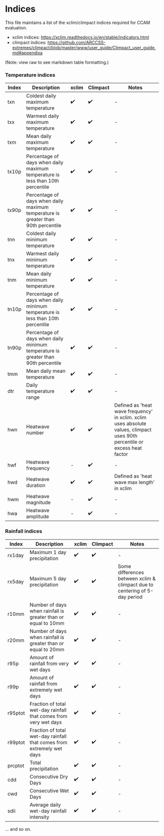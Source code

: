 # Indices

This file maintains a list of the xclim/climpact indices required for CCAM evaluation.

- xclim indices: https://xclim.readthedocs.io/en/stable/indicators.html
- climpact indices: https://github.com/ARCCSS-extremes/climpact/blob/master/www/user_guide/Climpact_user_guide.md#appendixa

(Note: view raw to see markdown table formatting.)

### Temperature indices
| Index | Description | xclim | Climpact | Notes |
| - | - | - | - | - |
| txn | Coldest daily maximum temperature | :heavy_check_mark: | :heavy_check_mark: | - |
| txx | Warmest daily maximum temperature | :heavy_check_mark: | :heavy_check_mark: | - |
| txm | Mean daily maximum temperature | :heavy_check_mark: | :heavy_check_mark: | - |
| tx10p | Percentage of days when daily maximum temperature is less than 10th percentile | :heavy_check_mark: | :heavy_check_mark: | - |
| tx90p | Percentage of days when daily maximum temperature is greater than 90th percentile | :heavy_check_mark: | :heavy_check_mark: | - |
| tnn | Coldest daily minimum temperature | :heavy_check_mark: | :heavy_check_mark: | - |
| tnx | Warmest daily minimum temperature | :heavy_check_mark: | :heavy_check_mark: | - |
| tnm | Mean daily minimum temperature | :heavy_check_mark: | :heavy_check_mark: | - |
| tn10p | Percentage of days when daily minimum temperature is less than 10th percentile | :heavy_check_mark: | :heavy_check_mark: | - |
| tn90p | Percentage of days when daily minimum temperature is greater than 90th percentile | :heavy_check_mark: | :heavy_check_mark: | - |
| tmm | Mean daily mean temperature | :heavy_check_mark: | :heavy_check_mark: | - |
| dtr | Daily temperature range | :heavy_check_mark: | :heavy_check_mark: | - |
| hwn | Heatwave number | :heavy_check_mark: | :heavy_check_mark: | Defined as 'heat wave frequency' in xclim. xclim uses absolute values, climpact uses 90th percentile or excess heat factor |
| hwf | Heatwave frequency | - | :heavy_check_mark: | - |
| hwd | Heatwave duration | :heavy_check_mark: | :heavy_check_mark: | Defined as 'heat wave max length' in xclim |
| hwm | Heatwave magnitude | - | :heavy_check_mark: | - |
| hwa | Heatwave amplitude | - | :heavy_check_mark: | - |

### Rainfall indices
| Index | Description | xclim | Climpact | Notes |
| - | - | - | - | - |
| rx1day | Maximum 1 day precipitation | :heavy_check_mark: | :heavy_check_mark: | - |
| rx5day | Maximum 5 day precipitation | :heavy_check_mark: | :heavy_check_mark: | Some differences between xclim & climpact due to centering of 5-day period |
| r10mm | Number of days when rainfall is greater than or equal to 10mm | :heavy_check_mark: | :heavy_check_mark: | - |
| r20mm | Number of days when rainfall is greater than or equal to 20mm | :heavy_check_mark: | :heavy_check_mark: | - |
| r95p | Amount of rainfall from very wet days  | :heavy_check_mark: | :heavy_check_mark: | - |
| r99p | Amount of rainfall from extremely wet days  | :heavy_check_mark: | :heavy_check_mark: | - |
| r95ptot | Fraction of total wet-day rainfall that comes from very wet days | :heavy_check_mark: | :heavy_check_mark: | - |
| r99ptot | Fraction of total wet-day rainfall that comes from extremely wet days | :heavy_check_mark: | :heavy_check_mark: | - |
| prcptot | Total precipitation | :heavy_check_mark: | :heavy_check_mark: | - |
| cdd | Consecutive Dry Days | :heavy_check_mark: | :heavy_check_mark: | - |
| cwd | Consecutive Wet Days | :heavy_check_mark: | :heavy_check_mark: | - |
| sdii | Average daily wet-day rainfall intensity | :heavy_check_mark: | :heavy_check_mark: | - |

... and so on.

